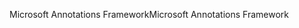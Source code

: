 <span data-ttu-id="69237-101">Microsoft Annotations Framework</span><span class="sxs-lookup"><span data-stu-id="69237-101">Microsoft Annotations Framework</span></span>
